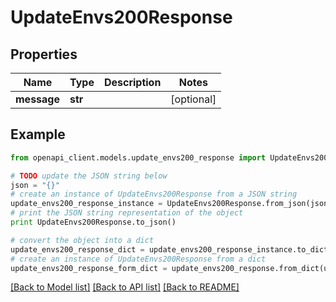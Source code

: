 # UpdateEnvs200Response


## Properties
Name | Type | Description | Notes
------------ | ------------- | ------------- | -------------
**message** | **str** |  | [optional] 

## Example

```python
from openapi_client.models.update_envs200_response import UpdateEnvs200Response

# TODO update the JSON string below
json = "{}"
# create an instance of UpdateEnvs200Response from a JSON string
update_envs200_response_instance = UpdateEnvs200Response.from_json(json)
# print the JSON string representation of the object
print UpdateEnvs200Response.to_json()

# convert the object into a dict
update_envs200_response_dict = update_envs200_response_instance.to_dict()
# create an instance of UpdateEnvs200Response from a dict
update_envs200_response_form_dict = update_envs200_response.from_dict(update_envs200_response_dict)
```
[[Back to Model list]](../README.md#documentation-for-models) [[Back to API list]](../README.md#documentation-for-api-endpoints) [[Back to README]](../README.md)


